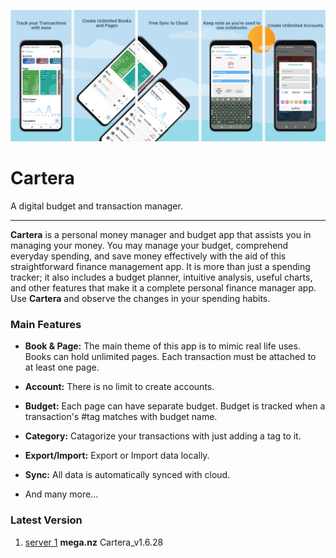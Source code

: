 ![Cartera](./images/banner.png)

# Cartera

A digital budget and transaction manager.

---

**Cartera** is a personal money manager and budget app that assists you in managing your money. You may manage your budget, comprehend everyday spending, and save money effectively with the aid of this straightforward finance management app. It is more than just a spending tracker; it also includes a budget planner, intuitive analysis, useful charts, and other features that make it a complete personal finance manager app. Use **Cartera** and observe the changes in your spending habits.

### Main Features

- **Book & Page:** The main theme of this app is to mimic real life uses. Books can hold unlimited pages. Each transaction must be attached to at least one page. 

- **Account:** There is no limit to create accounts.

- **Budget:** Each page can have separate budget. Budget is tracked when a transaction's #tag matches with budget name.

- **Category:** Catagorize your transactions with just adding a tag to it.

- **Export/Import:** Export or Import data locally.

- **Sync:** All data is automatically synced with cloud.

- And many more...

### Latest Version

1. [server 1](https://mega.nz/file/L4J2TDJR#Vee3jVl_QankJDzNMSekFbVHrcCxi03LFY-2Ip25LuE) **mega.nz** Cartera_v1.6.28
